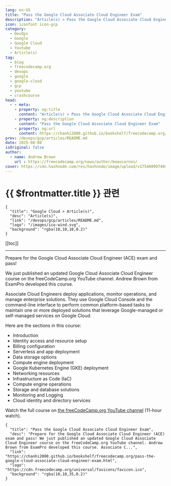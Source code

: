```yaml
---
lang: en-US
title: "Pass the Google Cloud Associate Cloud Engineer Exam"
description: "Article(s) > Pass the Google Cloud Associate Cloud Engineer Exam"
icon: iconfont icon-gcp
category:
  - DevOps
  - Google
  - Google Cloud
  - Youtube
  - Article(s)
tag:
  - blog
  - freecodecamp.org
  - devops
  - google
  - google-cloud
  - gcp
  - youtube
  - crashcourse
head:
  - - meta:
    - property: og:title
      content: "Article(s) > Pass the Google Cloud Associate Cloud Engineer Exam"
    - property: og:description
      content: "Pass the Google Cloud Associate Cloud Engineer Exam"
    - property: og:url
      content: https://chanhi2000.github.io/bookshelf/freecodecamp.org/pass-the-google-cloud-associate-cloud-engineer-exam.html
prev: /devops/gcp/articles/README.md
date: 2025-08-08
isOriginal: false
author:
  - name: Andrew Brown
    url : https://freecodecamp.org/news/author/beaucarnes/
cover: https://cdn.hashnode.com/res/hashnode/image/upload/v1754609974047/0ba79036-c47e-422c-8e06-626f10d95d7d.png
---
```


# {{ $frontmatter.title }} 관련

```component VPCard
{
  "title": "Google Cloud > Article(s)",
  "desc": "Article(s)",
  "link": "/devops/gcp/articles/README.md",
  "logo": "/images/ico-wind.svg",
  "background": "rgba(10,10,10,0.2)"
}
```

[[toc]]

---

<SiteInfo
  name="Pass the Google Cloud Associate Cloud Engineer Exam"
  desc="Prepare for the Google Cloud Associate Cloud Engineer (ACE) exam and pass! We just published an updated Google Cloud Associate Cloud Engineer course on the freeCodeCamp.org YouTube channel. Andrew Brown from ExamPro developed this course. Associate C..."
  url="https://freecodecamp.org/news/pass-the-google-cloud-associate-cloud-engineer-exam"
  logo="https://cdn.freecodecamp.org/universal/favicons/favicon.ico"
  preview="https://cdn.hashnode.com/res/hashnode/image/upload/v1754609974047/0ba79036-c47e-422c-8e06-626f10d95d7d.png"/>

Prepare for the Google Cloud Associate Cloud Engineer (ACE) exam and pass!

We just published an updated Google Cloud Associate Cloud Engineer course on the freeCodeCamp.org YouTube channel. Andrew Brown from ExamPro developed this course.

Associate Cloud Engineers deploy applications, monitor operations, and manage enterprise solutions. They use Google Cloud Console and the command-line interface to perform common platform-based tasks to maintain one or more deployed solutions that leverage Google-managed or self-managed services on Google Cloud.

Here are the sections in this course:

- Introduction
- Identity access and resource setup
- Billing configuration
- Serverless and app deployment
- Data storage options
- Compute engine deployment
- Google Kubernetes Engine (GKE) deployment
- Networking resources
- Infrastructure as Code (IaC)
- Compute engine operations
- Storage and database solutions
- Monitoring and Logging
- Cloud identity and directory services

Watch the full course on [<FontIcon icon="fa-brands fa-youtube"/>the freeCodeCamp.org YouTube channel](https://youtu.be/OlAmyf8_4O4) (11-hour watch).

<VidStack src="youtube/OlAmyf8_4O4" />

<!-- TODO: add ARTICLE CARD -->
```component VPCard
{
  "title": "Pass the Google Cloud Associate Cloud Engineer Exam",
  "desc": "Prepare for the Google Cloud Associate Cloud Engineer (ACE) exam and pass! We just published an updated Google Cloud Associate Cloud Engineer course on the freeCodeCamp.org YouTube channel. Andrew Brown from ExamPro developed this course. Associate C...",
  "link": "https://chanhi2000.github.io/bookshelf/freecodecamp.org/pass-the-google-cloud-associate-cloud-engineer-exam.html",
  "logo": "https://cdn.freecodecamp.org/universal/favicons/favicon.ico",
  "background": "rgba(10,10,35,0.2)"
}
```
